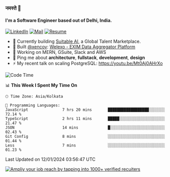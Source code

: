 ### नमस्ते 🙏

#### I'm a Software Engineer based out of Delhi, India.

[![LinkedIn](https://img.shields.io/badge/linkedin-%230077B5.svg)](https://linkedin.com/in/sambhav2612)
[![Mail](https://img.shields.io/badge/gmail-D14836)](mailto:sambhavjain2612@gmail.com)
[![Resume](https://img.shields.io/badge/resume-%23#FFFF00.svg)](https://mega.nz/file/IjA3yaoB#BFfQg1-aKva0piAd_wWs8Hf5dlnYRQ2ZkwtYwNMzBhA)

- 🏢 Currently building [Suitable AI](https://suitable.ai), a Global Talent Marketplace.
- 💅 Built [@xencov](https://github.com/xencov): [Welexo - EXIM Data Aggregator Platform](https://welexo.com)
- 🌱 Working on MERN, GSuite, Slack and AWS
- 💬 Ping me about **architecture**, **fullstack**, **development**, **design**
- ⚡️ My recent talk on scaling PostgreSQL: https://youtu.be/Mt0Aj0AHrXo

<!--START_SECTION:waka-->
![Code Time](http://img.shields.io/badge/Code%20Time-3%2C847%20hrs%2034%20mins-blue)

📊 **This Week I Spent My Time On** 

```text
🕑︎ Time Zone: Asia/Kolkata

💬 Programming Languages: 
JavaScript               7 hrs 20 mins       ██████████████████░░░░░░░   72.14 % 
TypeScript               2 hrs 11 mins       █████░░░░░░░░░░░░░░░░░░░░   21.47 % 
JSON                     14 mins             █░░░░░░░░░░░░░░░░░░░░░░░░   02.43 % 
Git Config               8 mins              ░░░░░░░░░░░░░░░░░░░░░░░░░   01.44 % 
Less                     7 mins              ░░░░░░░░░░░░░░░░░░░░░░░░░   01.23 % 
```


 Last Updated on 12/01/2024 03:56:47 UTC
<!--END_SECTION:waka-->

[![Ampliy your job reach by tapping into 1000+ verified recuiters](https://user-images.githubusercontent.com/19583619/212717528-45b497fd-e886-4452-90fe-93829667bd63.png)](https://suitable.ai)

